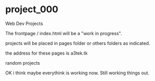 # project_000
Web Dev Projects

The frontpage / index.html will be a "work in progress".

projects will be placed in pages folder or others folders as indicated.

the address for these pages is a3tek.tk

random projects

OK i think maybe everythink is working now. 
Still working things out.